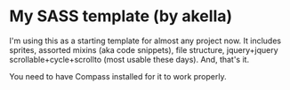 My SASS template (by akella)
=============

I'm using this as a starting template for almost any project now.
It includes sprites, assorted mixins (aka code snippets), file structure, jquery+jquery scrollable+cycle+scrollto (most usable these days). 
And, that's it.

You need to have Compass installed for it to work properly.

